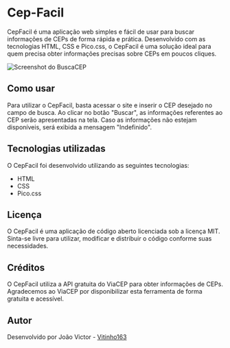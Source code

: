 # Cep-Facil

CepFacil é uma aplicação web simples e fácil de usar para buscar informações de CEPs de forma rápida e prática. Desenvolvido com as tecnologias HTML, CSS e Pico.css, o CepFacil é uma solução ideal para quem precisa obter informações precisas sobre CEPs em poucos cliques.

![Screenshot do BuscaCEP](https://i.imgur.com/LaDFcTK.png)

## Como usar

Para utilizar o CepFacil, basta acessar o site e inserir o CEP desejado no campo de busca. Ao clicar no botão "Buscar", as informações referentes ao CEP serão apresentadas na tela. Caso as informações não estejam disponíveis, será exibida a mensagem "Indefinido".

## Tecnologias utilizadas

O CepFacil foi desenvolvido utilizando as seguintes tecnologias:

- HTML
- CSS
- Pico.css

## Licença

O CepFacil é uma aplicação de código aberto licenciada sob a licença MIT. Sinta-se livre para utilizar, modificar e distribuir o código conforme suas necessidades.

## Créditos

O CepFacil utiliza a API gratuita do ViaCEP para obter informações de CEPs. Agradecemos ao ViaCEP por disponibilizar esta ferramenta de forma gratuita e acessível.

## Autor

Desenvolvido por João Victor - [Vitinho163](https://github.com/Vitinho163)
